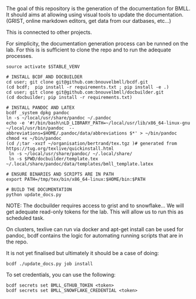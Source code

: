 The goal of this repository is the generation of the documentation for BMLL.
It should aims at allowing using visual tools to update the documentation.
(GRIST, online markdown editors, get data from our datbases, etc...) 

This is connected to other projects.

For simplicity, the documentation generation process can be runned on the lab.
For this is is sufficient to clone the repo and to run the adequate processes.

```
source activate $STABLE_VENV

# INSTALL BCDF AND DOCBUILDER
cd user; git clone git@github.com:bnouvelbmll/bcdf.git
(cd bcdf;  pip install -r requirements.txt ; pip install -e .)
cd user; git clone git@github.com:bnouvelbmll/docbuilder.git
(cd docbuilder; pip install -r requirements.txt)

# INSTALL PANDOC AND LATEX
bcdf _system dpkg pandoc
ln -s ~/local/usr/share/pandoc ~/.pandoc
echo -e '#!/bin/bash\nLD_LIBRARY_PATH=~/local/usr/lib/x86_64-linux-gnu  ~/local/usr/bin/pandoc  --abbreviations=$HOME/.pandoc/data/abbreviations $*' > ~/bin/pandoc
chmod +x ~/bin/pandoc
(cd /;tar -xvzf ~/organisation/bertrand/tex.tgz )# generated from  https://tug.org/texlive/quickinstall.html
 ln -s ~/local/usr/share/pandoc/ ~/.local/share/
 ln -s $PWD/docbuilder/template.tex ~/.local/share/pandoc/data/templates/bmll_template.latex

# ENSURE BINARIES AND SCRIPTS ARE IN PATH
export PATH=/tmp/tex/bin/x86_64-linux:$HOME/bin:$PATH

# BUILD THE DOCUMENTATION
python update_docs.py
```

NOTE: The docbuilder requires access to grist and to snowflake...
We will get adequate read-only tokens for the lab.
This will allow us to run this as scheduled task.

On clusters, texlive can run via docker and apt-get install can be used for pandoc,
bcdf contains the logic for automating running scripts that are in the repo.

It is not yet finalised but ultimately it should be a case of doing:
```
bcdf ./update_docs.py job install 
```

To set credentials, you can use the following:
```
bcdf secrets set BMLL_GTHUB_TOKEN <token>
bcdf secrets set BMLL_SNOWFLAKE_CREDENTIAL <token>
```
